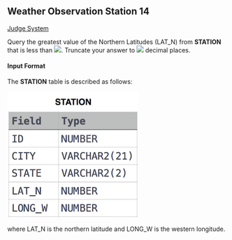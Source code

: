 ## Weather Observation Station 14

[Judge System](https://www.hackerrank.com/challenges/weather-observation-station-14/problem)

Query the greatest value of the Northern Latitudes (LAT_N) from **STATION** that is less than <img src="https://latex.codecogs.com/svg.latex?\Large&space;137.2345">. Truncate your answer to <img src="https://latex.codecogs.com/svg.latex?\Large&space;4"> decimal places.

#### Input Format

The **STATION** table is described as follows:

![](https://github.com/andy489/Database/blob/master/assets/Weather%20Observation%20Station%201.jpg)

where LAT_N is the northern latitude and LONG_W is the western longitude.
